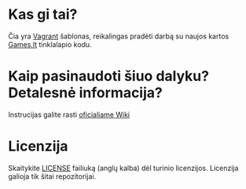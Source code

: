 # Kas gi tai?

Čia yra [Vagrant](https://www.vagrantup.com) šablonas, reikalingas pradėti darbą su naujos kartos [Games.lt](http://games.lt) tinklalapio kodu.

# Kaip pasinaudoti šiuo dalyku? Detalesnė informacija?

Instrucijas galite rasti [oficialiame Wiki](https://github.com/GamesLT/web-devbox/wiki/Home)

# Licenzija

Skaitykite [LICENSE](https://raw.githubusercontent.com/GamesLT/web-devbox/master/LICENSE) failiuką (anglų kalba) dėl turinio licenzijos. Licenzija galioja tik šitai repozitorijai.

